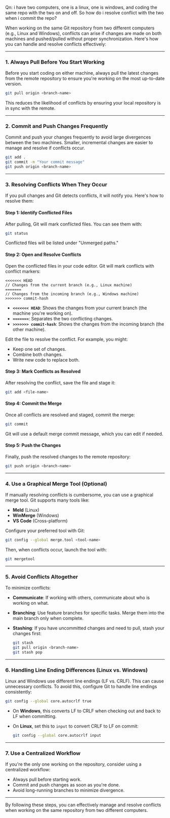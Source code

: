 Qn: i have two computers, one is a linux, one is windows, and coding the same repo with the two on and off.  So how do i resolve conflict with the two when i commit the repo?

When working on the same Git repository from two different computers (e.g., Linux and Windows), conflicts can arise if changes are made on both machines and pushed/pulled without proper synchronization. Here's how you can handle and resolve conflicts effectively:

---

### **1. Always Pull Before You Start Working**
Before you start coding on either machine, always pull the latest changes from the remote repository to ensure you're working on the most up-to-date version.

```bash
git pull origin <branch-name>
```

This reduces the likelihood of conflicts by ensuring your local repository is in sync with the remote.

---

### **2. Commit and Push Changes Frequently**
Commit and push your changes frequently to avoid large divergences between the two machines. Smaller, incremental changes are easier to manage and resolve if conflicts occur.

```bash
git add .
git commit -m "Your commit message"
git push origin <branch-name>
```

---

### **3. Resolving Conflicts When They Occur**
If you pull changes and Git detects conflicts, it will notify you. Here's how to resolve them:

#### **Step 1: Identify Conflicted Files**
After pulling, Git will mark conflicted files. You can see them with:

```bash
git status
```

Conflicted files will be listed under "Unmerged paths."

#### **Step 2: Open and Resolve Conflicts**
Open the conflicted files in your code editor. Git will mark conflicts with conflict markers:

```
<<<<<<< HEAD
// Changes from the current branch (e.g., Linux machine)
=======
// Changes from the incoming branch (e.g., Windows machine)
>>>>>>> commit-hash
```

- **`<<<<<<< HEAD`**: Shows the changes from your current branch (the machine you're working on).
- **`=======`**: Separates the two conflicting changes.
- **`>>>>>>> commit-hash`**: Shows the changes from the incoming branch (the other machine).

Edit the file to resolve the conflict. For example, you might:
- Keep one set of changes.
- Combine both changes.
- Write new code to replace both.

#### **Step 3: Mark Conflicts as Resolved**
After resolving the conflict, save the file and stage it:

```bash
git add <file-name>
```

#### **Step 4: Commit the Merge**
Once all conflicts are resolved and staged, commit the merge:

```bash
git commit
```

Git will use a default merge commit message, which you can edit if needed.

#### **Step 5: Push the Changes**
Finally, push the resolved changes to the remote repository:

```bash
git push origin <branch-name>
```

---

### **4. Use a Graphical Merge Tool (Optional)**
If manually resolving conflicts is cumbersome, you can use a graphical merge tool. Git supports many tools like:
- **Meld** (Linux)
- **WinMerge** (Windows)
- **VS Code** (Cross-platform)

Configure your preferred tool with Git:

```bash
git config --global merge.tool <tool-name>
```

Then, when conflicts occur, launch the tool with:

```bash
git mergetool
```

---

### **5. Avoid Conflicts Altogether**
To minimize conflicts:
- **Communicate**: If working with others, communicate about who is working on what.
- **Branching**: Use feature branches for specific tasks. Merge them into the main branch only when complete.
- **Stashing**: If you have uncommitted changes and need to pull, stash your changes first:

  ```bash
  git stash
  git pull origin <branch-name>
  git stash pop
  ```

---

### **6. Handling Line Ending Differences (Linux vs. Windows)**
Linux and Windows use different line endings (LF vs. CRLF). This can cause unnecessary conflicts. To avoid this, configure Git to handle line endings consistently:

```bash
git config --global core.autocrlf true
```

- On **Windows**, this converts LF to CRLF when checking out and back to LF when committing.
- On **Linux**, set this to `input` to convert CRLF to LF on commit:

  ```bash
  git config --global core.autocrlf input
  ```

---

### **7. Use a Centralized Workflow**
If you're the only one working on the repository, consider using a centralized workflow:
- Always pull before starting work.
- Commit and push changes as soon as you're done.
- Avoid long-running branches to minimize divergence.

---

By following these steps, you can effectively manage and resolve conflicts when working on the same repository from two different computers.